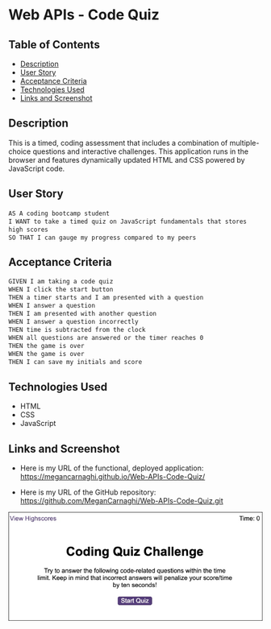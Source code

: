 # Web APIs - Code Quiz

## Table of Contents
* [Description](#description)
* [User Story](#user-story)
* [Acceptance Criteria](#acceptance-criteria)
* [Technologies Used](#technologies-used)
* [Links and Screenshot](#links-and-screenshot)

## Description
This is a timed, coding assessment that includes a combination of multiple-choice questions and interactive challenges. This application runs in the browser and features dynamically updated HTML and CSS powered by JavaScript code.

## User Story
```
AS A coding bootcamp student
I WANT to take a timed quiz on JavaScript fundamentals that stores high scores
SO THAT I can gauge my progress compared to my peers
```

## Acceptance Criteria
```
GIVEN I am taking a code quiz
WHEN I click the start button
THEN a timer starts and I am presented with a question
WHEN I answer a question
THEN I am presented with another question
WHEN I answer a question incorrectly
THEN time is subtracted from the clock
WHEN all questions are answered or the timer reaches 0
THEN the game is over
WHEN the game is over
THEN I can save my initials and score
```

## Technologies Used
* HTML
* CSS
* JavaScript

## Links and Screenshot

* Here is my URL of the functional, deployed application: https://megancarnaghi.github.io/Web-APIs-Code-Quiz/

* Here is my URL of the GitHub repository: https://github.com/MeganCarnaghi/Web-APIs-Code-Quiz.git

![Screenshot](Assets/screenshot.jpg)

